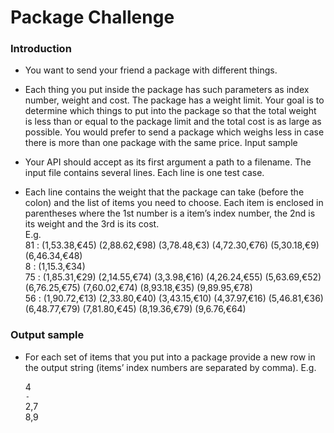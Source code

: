#  Package Challenge

### Introduction

* You want to send your friend a package with different things.
* Each thing you put inside the package has such parameters as index number, weight and cost. The package has a weight limit. Your goal is to determine which things to put into the package so that the total weight is less than or equal to the package limit and the total cost is as large as possible.
You would prefer to send a package which weighs less in case there is more than one package with the same price.
Input sample

* Your API should accept as its first argument a path to a filename. The input file contains several lines. Each line is one test case.  
* Each line contains the weight that the package can take (before the colon) and the list of items you need to choose. Each item is enclosed in parentheses where the 1st number is a item’s index number, the 2nd is its weight and the 3rd is its cost.  
  E.g.  
  81 : (1,53.38,€45) (2,88.62,€98) (3,78.48,€3) (4,72.30,€76) (5,30.18,€9) (6,46.34,€48)  
  8 : (1,15.3,€34)   
  75 : (1,85.31,€29) (2,14.55,€74) (3,3.98,€16) (4,26.24,€55) (5,63.69,€52) (6,76.25,€75) (7,60.02,€74) (8,93.18,€35) (9,89.95,€78)  
  56 : (1,90.72,€13) (2,33.80,€40) (3,43.15,€10) (4,37.97,€16) (5,46.81,€36) (6,48.77,€79) (7,81.80,€45) (8,19.36,€79) (9,6.76,€64)  

### Output sample

* For each set of items that you put into a package provide a new row in the output string (items’ index numbers are separated by comma). E.g.  

  4  
  `-`   
 2,7  
 8,9  
